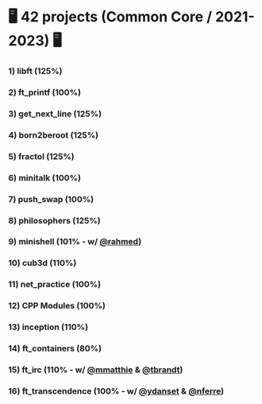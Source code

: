 # :desktop_computer: 42 projects (Common Core / 2021-2023) :desktop_computer:

### 1) libft (125%)
### 2) ft_printf (100%)
### 3) get_next_line (125%)
### 4) born2beroot (125%)
### 5) fractol (125%)
### 6) minitalk (100%)
### 7) push_swap (100%)
### 8) philosophers (125%)
### 9) minishell (101% - w/ <a href="https://github.com/rahmed42/" target="_blank">@rahmed</a>)
### 10) cub3d (110%)
### 11) net_practice (100%)
### 12) CPP Modules (100%)
### 13) inception (110%)
### 14) ft_containers (80%)
### 15) ft_irc (110% - w/ <a href="https://github.com/mmatthie98" target="_blank">@mmatthie</a> & <a href="https://github.com/Timothee-BRANDT" target="_blank">@tbrandt</a>)
### 16) ft_transcendence (100% - w/ <a href="https://github.com/yo-dst" target="_blank">@ydanset</a> & <a href="https://github.com/NoahFerre" target="_blank">@nferre</a>)
